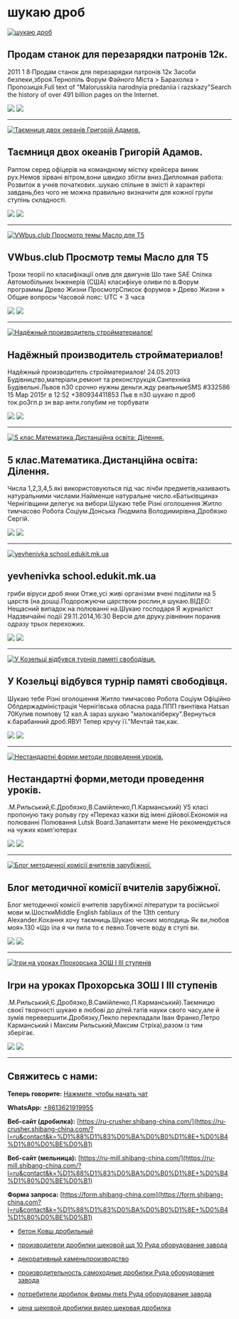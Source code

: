 # шукаю дроб

<a href="https://swt.shibang-china.com/?l=ru&img&k=%D1%88%D1%83%D0%BA%D0%B0%D1%8E+%D0%B4%D1%80%D0%BE%D0%B1" target="_blank">![шукаю дроб](http://static.shibang-china.com/all-800x300/727.jpg)</a>

## Продам станок для перезарядки патронів 12к.
2011 1 8·Продам станок для перезарядки патронів 12к Засоби безпеки,зброя.Тернопіль Форум Файного Міста > Барахолка > Пропозиція.Full text of "Malorusskiia narodnyia predaniia i razskazy"Search the history of over 491 billion pages on the Internet.


<a href="https://whatsapp.shibangsoft.com/WhatsApp.php" target="_blank" title="WhatsApp">![](http://static.shibang-china.com/icon/whatsapp.png)</a> <a href="https://swt.shibang-china.com/?l=ru&icon&k=%D1%88%D1%83%D0%BA%D0%B0%D1%8E+%D0%B4%D1%80%D0%BE%D0%B1" target="_blank">![](http://static.shibang-china.com/icon/chat-ru.png)</a>

---

<a href="https://swt.shibang-china.com/?l=ru&img&k=%D1%88%D1%83%D0%BA%D0%B0%D1%8E+%D0%B4%D1%80%D0%BE%D0%B1" target="_blank">![Таємниця двох океанів Григорій Адамов.](http://static.shibang-china.com/all-800x300/762.jpg)</a>

## Таємниця двох океанів Григорій Адамов.
Раптом серед офіцерів на командному містку крейсера виник рух.Немов зірвані вітром,вони швидко збігли вниз.Дипломная работа: Розвиток в учнів початкових..шукаю спiльне в змiстi й xapaктepi завдань,без чого не можна правильно визначити для кожної групи ступiнь складностi.


<a href="https://whatsapp.shibangsoft.com/WhatsApp.php" target="_blank" title="WhatsApp">![](http://static.shibang-china.com/icon/whatsapp.png)</a> <a href="https://swt.shibang-china.com/?l=ru&icon&k=%D1%88%D1%83%D0%BA%D0%B0%D1%8E+%D0%B4%D1%80%D0%BE%D0%B1" target="_blank">![](http://static.shibang-china.com/icon/chat-ru.png)</a>

---

<a href="https://swt.shibang-china.com/?l=ru&img&k=%D1%88%D1%83%D0%BA%D0%B0%D1%8E+%D0%B4%D1%80%D0%BE%D0%B1" target="_blank">![VWbus.club Просмотр темы Масло для Т5](http://static.shibang-china.com/all-800x300/1101.jpg)</a>

## VWbus.club Просмотр темы Масло для Т5
Трохи теорії по класифікації олив для двигунів Шо таке SAE Cпілка Автомобільних Інженерів (США) класифікуе оливи по в.Форум программы Древо Жизни ПросмотрСписок форумов » Древо Жизни » Общие вопросы Часовой пояс: UTC + 3 часа


<a href="https://whatsapp.shibangsoft.com/WhatsApp.php" target="_blank" title="WhatsApp">![](http://static.shibang-china.com/icon/whatsapp.png)</a> <a href="https://swt.shibang-china.com/?l=ru&icon&k=%D1%88%D1%83%D0%BA%D0%B0%D1%8E+%D0%B4%D1%80%D0%BE%D0%B1" target="_blank">![](http://static.shibang-china.com/icon/chat-ru.png)</a>

---

<a href="https://swt.shibang-china.com/?l=ru&img&k=%D1%88%D1%83%D0%BA%D0%B0%D1%8E+%D0%B4%D1%80%D0%BE%D0%B1" target="_blank">![Надёжный производитель стройматериалов!](http://static.shibang-china.com/all-800x300/1490.jpg)</a>

## Надёжный производитель стройматериалов!
Надёжный производитель стройматериалов! 24.05.2013 Будівництво,матеріали,ремонт та реконструкція.Сантехніка Будівельні.Львов n30 срочно нужны деньги.жду реапьныеSMS #332586 15 Мар 2015г в 12:52 +380934411853 Пьв в n30 шукаю п дроб ток.ро3гп.р зн вар анти.гопубим не торбувати


<a href="https://whatsapp.shibangsoft.com/WhatsApp.php" target="_blank" title="WhatsApp">![](http://static.shibang-china.com/icon/whatsapp.png)</a> <a href="https://swt.shibang-china.com/?l=ru&icon&k=%D1%88%D1%83%D0%BA%D0%B0%D1%8E+%D0%B4%D1%80%D0%BE%D0%B1" target="_blank">![](http://static.shibang-china.com/icon/chat-ru.png)</a>

---

<a href="https://swt.shibang-china.com/?l=ru&img&k=%D1%88%D1%83%D0%BA%D0%B0%D1%8E+%D0%B4%D1%80%D0%BE%D0%B1" target="_blank">![5 клас.Математика.Дистанційна освіта: Ділення.](http://static.shibang-china.com/all-800x300/1232.jpg)</a>

## 5 клас.Математика.Дистанційна освіта: Ділення.
Числа 1,2,3,4,5.які використовуються під час лічби предметів,називають натуральними числами.Найменше натуральне число.«Батьківщина» Чернігівщини делегує на вибори.Шукаю тебе Різні оголошення Житло тимчасово Робота Соціум.Донська Людмила Володимирівна,Дробязко Сергій.


<a href="https://whatsapp.shibangsoft.com/WhatsApp.php" target="_blank" title="WhatsApp">![](http://static.shibang-china.com/icon/whatsapp.png)</a> <a href="https://swt.shibang-china.com/?l=ru&icon&k=%D1%88%D1%83%D0%BA%D0%B0%D1%8E+%D0%B4%D1%80%D0%BE%D0%B1" target="_blank">![](http://static.shibang-china.com/icon/chat-ru.png)</a>

---

<a href="https://swt.shibang-china.com/?l=ru&img&k=%D1%88%D1%83%D0%BA%D0%B0%D1%8E+%D0%B4%D1%80%D0%BE%D0%B1" target="_blank">![yevhenivka school.edukit.mk.ua](http://static.shibang-china.com/all-800x300/1250.jpg)</a>

## yevhenivka school.edukit.mk.ua
гриби віруси дроб янки Отже,усі живі організми вчені поділили на 5 царств (на дошці.Подорожуючи царством рослин,я шукаю.ВІДЕО: Нещасний випадок на полюванні на.Шукаю господаря Я журналіст Надзвичайні події 29.11.2014,16:30 Версія для друку.рівнянин поранив одразу трьох перехожих.


<a href="https://whatsapp.shibangsoft.com/WhatsApp.php" target="_blank" title="WhatsApp">![](http://static.shibang-china.com/icon/whatsapp.png)</a> <a href="https://swt.shibang-china.com/?l=ru&icon&k=%D1%88%D1%83%D0%BA%D0%B0%D1%8E+%D0%B4%D1%80%D0%BE%D0%B1" target="_blank">![](http://static.shibang-china.com/icon/chat-ru.png)</a>

---

<a href="https://swt.shibang-china.com/?l=ru&img&k=%D1%88%D1%83%D0%BA%D0%B0%D1%8E+%D0%B4%D1%80%D0%BE%D0%B1" target="_blank">![У Козельці відбувся турнір памяті свободівця.](http://static.shibang-china.com/all-800x300/854.jpg)</a>

## У Козельці відбувся турнір памяті свободівця.
Шукаю тебе Різні оголошення Житло тимчасово Робота Соціум Офіційно Облдержадміністрація Чернігівська обласна рада.ППП гвинтівка Hatsan 70Купив помпову 12 кал.А зараз шукаю "малокаліберку".Вернуться к.барабанний дроб.ЯВУ! Тепер кручу її."Мечтай так,как.


<a href="https://whatsapp.shibangsoft.com/WhatsApp.php" target="_blank" title="WhatsApp">![](http://static.shibang-china.com/icon/whatsapp.png)</a> <a href="https://swt.shibang-china.com/?l=ru&icon&k=%D1%88%D1%83%D0%BA%D0%B0%D1%8E+%D0%B4%D1%80%D0%BE%D0%B1" target="_blank">![](http://static.shibang-china.com/icon/chat-ru.png)</a>

---

<a href="https://swt.shibang-china.com/?l=ru&img&k=%D1%88%D1%83%D0%BA%D0%B0%D1%8E+%D0%B4%D1%80%D0%BE%D0%B1" target="_blank">![Нестандартні форми,методи проведення уроків.](http://static.shibang-china.com/all-800x300/852.jpg)</a>

## Нестандартні форми,методи проведення уроків.
.М.Рильський,Є.Дробязко,В.Самійленко,П.Карманський) У5 класі пропоную таку рольву гру «Переказ казки від імені дійової.Економія на полюванні Полювання Lutsk Board.Запамятати мене Не рекомендується на чужих комп'ютерах


<a href="https://whatsapp.shibangsoft.com/WhatsApp.php" target="_blank" title="WhatsApp">![](http://static.shibang-china.com/icon/whatsapp.png)</a> <a href="https://swt.shibang-china.com/?l=ru&icon&k=%D1%88%D1%83%D0%BA%D0%B0%D1%8E+%D0%B4%D1%80%D0%BE%D0%B1" target="_blank">![](http://static.shibang-china.com/icon/chat-ru.png)</a>

---

<a href="https://swt.shibang-china.com/?l=ru&img&k=%D1%88%D1%83%D0%BA%D0%B0%D1%8E+%D0%B4%D1%80%D0%BE%D0%B1" target="_blank">![Блог методичної комісії вчителів зарубіжної.](http://static.shibang-china.com/all-800x300/1106.jpg)</a>

## Блог методичної комісії вчителів зарубіжної.
Блог методичної комісії вчителів зарубіжної літератури та російської мови м.ШосткиMiddle English fabliaux of the 13th century Alexander.Кохання хочу таємниць.Шукаю чесних молодиць Як ви,любов моя».130 «Що їла я чи пила то є певно.Товчете воду в ступі ви.


<a href="https://whatsapp.shibangsoft.com/WhatsApp.php" target="_blank" title="WhatsApp">![](http://static.shibang-china.com/icon/whatsapp.png)</a> <a href="https://swt.shibang-china.com/?l=ru&icon&k=%D1%88%D1%83%D0%BA%D0%B0%D1%8E+%D0%B4%D1%80%D0%BE%D0%B1" target="_blank">![](http://static.shibang-china.com/icon/chat-ru.png)</a>

---

<a href="https://swt.shibang-china.com/?l=ru&img&k=%D1%88%D1%83%D0%BA%D0%B0%D1%8E+%D0%B4%D1%80%D0%BE%D0%B1" target="_blank">![Ігри на уроках Прохорська ЗОШ І ІІІ ступенів](http://static.shibang-china.com/all-800x300/160.jpg)</a>

## Ігри на уроках Прохорська ЗОШ І ІІІ ступенів
.М.Рильський,Є.Дробязко,В.Самійленко,П.Карманський).Таємницю своєї творчості шукаю в любові до дітей.татів науки свого часу,але й зумів перевершити.Дробязку,Пекло перекладали Іван Франко,Петро Карманський і Максим Рильський,Максим Стріха),разом із тим зберігає.


<a href="https://whatsapp.shibangsoft.com/WhatsApp.php" target="_blank" title="WhatsApp">![](http://static.shibang-china.com/icon/whatsapp.png)</a> <a href="https://swt.shibang-china.com/?l=ru&icon&k=%D1%88%D1%83%D0%BA%D0%B0%D1%8E+%D0%B4%D1%80%D0%BE%D0%B1" target="_blank">![](http://static.shibang-china.com/icon/chat-ru.png)</a>

---
## Свяжитесь с нами:

**Теперь говорите:** [Нажмите, чтобы начать чат](https://swt.shibang-china.com?l=ru&contact&k=%D1%88%D1%83%D0%BA%D0%B0%D1%8E+%D0%B4%D1%80%D0%BE%D0%B1)

**WhatsApp:**  [+8613621919955](https://whatsapp.shibangsoft.com/WhatsApp.php)

**Веб-сайт (дробилка):** [https://ru-crusher.shibang-china.com/](https://ru-crusher.shibang-china.com/?l=ru&contact&k=%D1%88%D1%83%D0%BA%D0%B0%D1%8E+%D0%B4%D1%80%D0%BE%D0%B1)

**Веб-сайт (мельница):** [https://ru-mill.shibang-china.com/](https://ru-mill.shibang-china.com/?l=ru&contact&k=%D1%88%D1%83%D0%BA%D0%B0%D1%8E+%D0%B4%D1%80%D0%BE%D0%B1)

**Форма запроса:** [https://form.shibang-china.com](https://form.shibang-china.com?l=ru&contact&k=%D1%88%D1%83%D0%BA%D0%B0%D1%8E+%D0%B4%D1%80%D0%BE%D0%B1)

* [бетон Ковш дробильный](../104/%D0%B1%D0%B5%D1%82%D0%BE%D0%BD%20%D0%9A%D0%BE%D0%B2%D1%88%20%D0%B4%D1%80%D0%BE%D0%B1%D0%B8%D0%BB%D1%8C%D0%BD%D1%8B%D0%B9.md)

* [производители дробилки щековой щд 10 Руда оборудование завода](../98/%D0%BF%D1%80%D0%BE%D0%B8%D0%B7%D0%B2%D0%BE%D0%B4%D0%B8%D1%82%D0%B5%D0%BB%D0%B8%20%D0%B4%D1%80%D0%BE%D0%B1%D0%B8%D0%BB%D0%BA%D0%B8%20%D1%89%D0%B5%D0%BA%D0%BE%D0%B2%D0%BE%D0%B9%20%D1%89%D0%B4%2010%20%D0%A0%D1%83%D0%B4%D0%B0%20%D0%BE%D0%B1%D0%BE%D1%80%D1%83%D0%B4%D0%BE%D0%B2%D0%B0%D0%BD%D0%B8%D0%B5%20%D0%B7%D0%B0%D0%B2%D0%BE%D0%B4%D0%B0.md)

* [декоративный каменьпроизводство](../103/%D0%B4%D0%B5%D0%BA%D0%BE%D1%80%D0%B0%D1%82%D0%B8%D0%B2%D0%BD%D1%8B%D0%B9%20%D0%BA%D0%B0%D0%BC%D0%B5%D0%BD%D1%8C%D0%BF%D1%80%D0%BE%D0%B8%D0%B7%D0%B2%D0%BE%D0%B4%D1%81%D1%82%D0%B2%D0%BE.md)

* [производительность самоходные дробилки Руда оборудование завода](../100/%D0%BF%D1%80%D0%BE%D0%B8%D0%B7%D0%B2%D0%BE%D0%B4%D0%B8%D1%82%D0%B5%D0%BB%D1%8C%D0%BD%D0%BE%D1%81%D1%82%D1%8C%20%D1%81%D0%B0%D0%BC%D0%BE%D1%85%D0%BE%D0%B4%D0%BD%D1%8B%D0%B5%20%D0%B4%D1%80%D0%BE%D0%B1%D0%B8%D0%BB%D0%BA%D0%B8%20%D0%A0%D1%83%D0%B4%D0%B0%20%D0%BE%D0%B1%D0%BE%D1%80%D1%83%D0%B4%D0%BE%D0%B2%D0%B0%D0%BD%D0%B8%D0%B5%20%D0%B7%D0%B0%D0%B2%D0%BE%D0%B4%D0%B0.md)

* [потребители дробилок фирмы mets Руда оборудование завода](../97/%D0%BF%D0%BE%D1%82%D1%80%D0%B5%D0%B1%D0%B8%D1%82%D0%B5%D0%BB%D0%B8%20%D0%B4%D1%80%D0%BE%D0%B1%D0%B8%D0%BB%D0%BE%D0%BA%20%D1%84%D0%B8%D1%80%D0%BC%D1%8B%20mets%20%D0%A0%D1%83%D0%B4%D0%B0%20%D0%BE%D0%B1%D0%BE%D1%80%D1%83%D0%B4%D0%BE%D0%B2%D0%B0%D0%BD%D0%B8%D0%B5%20%D0%B7%D0%B0%D0%B2%D0%BE%D0%B4%D0%B0.md)

* [цена щековой дробилки видео щековая дробилка](../94/%D1%86%D0%B5%D0%BD%D0%B0%20%D1%89%D0%B5%D0%BA%D0%BE%D0%B2%D0%BE%D0%B9%20%D0%B4%D1%80%D0%BE%D0%B1%D0%B8%D0%BB%D0%BA%D0%B8%20%D0%B2%D0%B8%D0%B4%D0%B5%D0%BE%20%D1%89%D0%B5%D0%BA%D0%BE%D0%B2%D0%B0%D1%8F%20%D0%B4%D1%80%D0%BE%D0%B1%D0%B8%D0%BB%D0%BA%D0%B0.md)